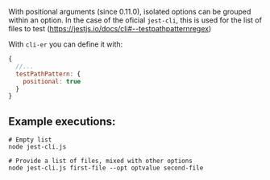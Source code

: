With positional arguments (since 0.11.0), isolated options can be grouped within an option.
In the case of the oficial `jest-cli`, this is used for the list of files to test (https://jestjs.io/docs/cli#--testpathpatternregex)

With `cli-er` you can define it with:

```js
{
  //...
  testPathPattern: {
    positional: true
  }
}
```

## Example executions:

```shell
# Empty list
node jest-cli.js

# Provide a list of files, mixed with other options
node jest-cli.js first-file --opt optvalue second-file
```
